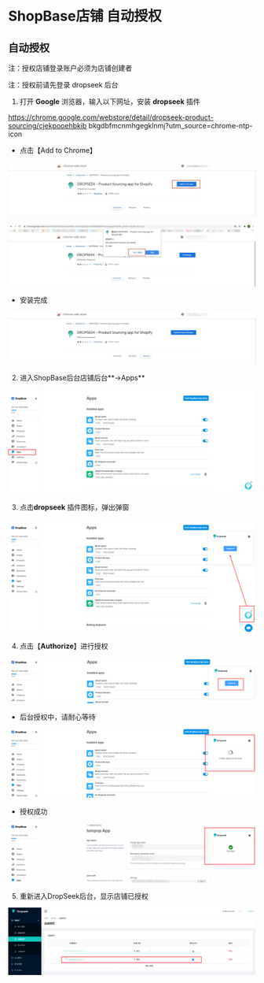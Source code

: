 # ShopBase店铺 自动授权

## **自动授权**

注：授权店铺登录账户必须为店铺创建者

注：授权前请先登录 dropseek 后台

1. 打开 **Google** 浏览器，输入以下网址，安装 **dropseek** 插件

https://chrome.google.com/webstore/detail/dropseek-product-sourcing/cjekpooehbkib bkgdbfmcnmhgegklnmj?utm\_source=chrome-ntp-icon

* 点击【Add to Chrome】

![](../.gitbook/assets/0%20%281%29%20%281%29%20%282%29.jpeg)

![](../.gitbook/assets/1%20%281%29%20%281%29%20%281%29%20%284%29.jpeg)

* 安装完成

![](../.gitbook/assets/2%20%281%29%20%281%29%20%281%29.jpeg)

2. 进入ShopBase后台店铺后台**-&gt;Apps**

![](../.gitbook/assets/3%20%283%29%20%283%29%20%284%29.png)

3. 点击**dropseek** 插件图标，弹出弹窗

![](../.gitbook/assets/4%20%283%29%20%282%29%20%282%29%20%281%29.png)

4. 点击【**Authorize**】进行授权

![](../.gitbook/assets/5%20%283%29%20%282%29%20%282%29%20%281%29.png)

* 后台授权中，请耐心等待

![](../.gitbook/assets/6%20%283%29%20%282%29%20%282%29.png)

* 授权成功

![](../.gitbook/assets/success_auto.png)

5. 重新进入DropSeek后台，显示店铺已授权

![&#x5E97;&#x94FA;&#x7ED1;&#x5B9A;&#x6210;&#x529F;](../.gitbook/assets/23%20%283%29%20%285%29%20%282%29.png)

